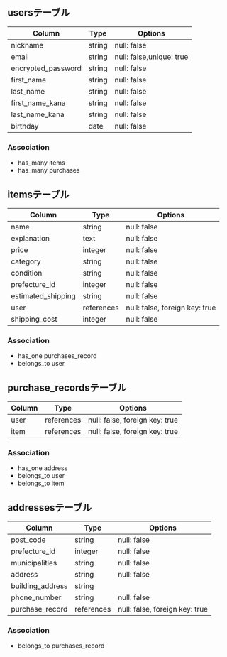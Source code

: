 ## usersテーブル
|Column|Type|Options|
|------|----|-------|
|nickname|string|null: false|
|email|string|null: false,unique: true|
|encrypted_password|string|null: false|
|first_name|string|null: false|
|last_name|string|null: false|
|first_name_kana|string|null: false|
|last_name_kana|string|null: false|
|birthday|date|null: false|

### Association
* has_many items
* has_many purchases

## itemsテーブル
|Column|Type|Options|
|------|----|-------|
|name|string|null: false|
|explanation|text|null: false|
|price|integer|null: false|
|category|string|null: false|
|condition|string|null: false|
|prefecture_id|integer|null: false|
|estimated_shipping|string|null: false|
|user|references|null: false, foreign key: true|
|shipping_cost|integer|null: false|

### Association
* has_one purchases_record
* belongs_to user

## purchase_recordsテーブル
|Column|Type|Options|
|------|----|-------|
|user|references|null: false, foreign key: true|
|item|references|null: false, foreign key: true|

### Association
* has_one address
* belongs_to user
* belongs_to item

## addressesテーブル
|Column|Type|Options|
|------|----|-------|
|post_code|string|null: false|
|prefecture_id|integer|null: false|
|municipalities|string|null: false|
|address|string|null: false|
|building_address|string||
|phone_number|string|null: false|
|purchase_record|references|null: false, foreign key: true|

### Association
* belongs_to purchases_record